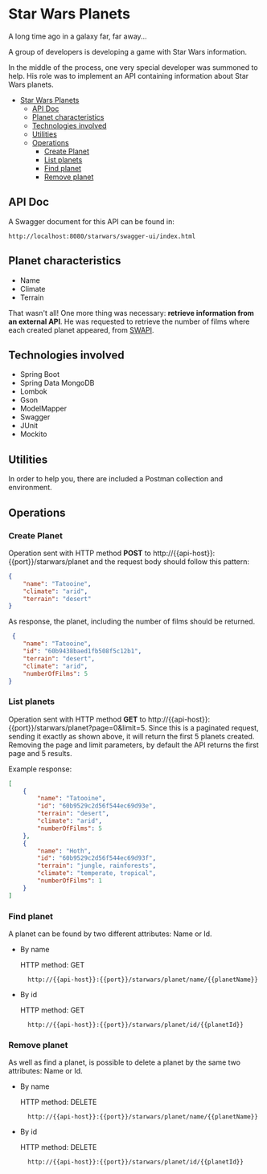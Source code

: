 # Star Wars Planets

A long time ago in a galaxy far, far away...

A group of developers is developing a game with Star Wars information.

In the middle of the process, one very special developer was summoned to help.
His role was to implement an API containing information about Star Wars planets.
- [Star Wars Planets](#star-wars-planets)
  - [API Doc](#api-doc)
  - [Planet characteristics](#planet-characteristics)
  - [Technologies involved](#technologies-involved)
  - [Utilities](#utilities)
  - [Operations](#operations)
    - [Create Planet](#create-planet)
    - [List planets](#list-planets)
    - [Find planet](#find-planet)
    - [Remove planet](#remove-planet)
## API Doc
A Swagger document for this API can be found in:

    http://localhost:8080/starwars/swagger-ui/index.html

## Planet characteristics

* Name
* Climate
* Terrain

That wasn't all! One more thing was necessary: **retrieve information from an external API**. He was requested to retrieve the number of films where each created planet appeared, from [SWAPI](https://swapi.dev).

## Technologies involved

* Spring Boot
* Spring Data MongoDB
* Lombok
* Gson
* ModelMapper
* Swagger
* JUnit
* Mockito

## Utilities

In order to help you, there are included a Postman collection and environment.

## Operations

### Create Planet

Operation sent with HTTP method **POST** to http://{{api-host}}:{{port}}/starwars/planet and the request body should follow this pattern:

```json
{
    "name": "Tatooine",
    "climate": "arid",
    "terrain": "desert"
}
```

As response, the planet, including the number of films should be returned.

```json
 {
    "name": "Tatooine",
    "id": "60b9438baed1fb508f5c12b1",
    "terrain": "desert",
    "climate": "arid",
    "numberOfFilms": 5
}
```

### List planets

Operation sent with HTTP method **GET** to http://{{api-host}}:{{port}}/starwars/planet?page=0&limit=5. Since this is a paginated request, sending it exactly as shown above, it will return the first 5 planets created. Removing the page and limit parameters, by default the API returns the first page and 5 results.

Example response:

```json
[
    {
        "name": "Tatooine",
        "id": "60b9529c2d56f544ec69d93e",
        "terrain": "desert",
        "climate": "arid",
        "numberOfFilms": 5
    },
    {
        "name": "Hoth",
        "id": "60b9529c2d56f544ec69d93f",
        "terrain": "jungle, rainforests",
        "climate": "temperate, tropical",
        "numberOfFilms": 1
    }
]
```

### Find planet

A planet can be found by two different attributes: Name or Id.

- By name

    HTTP method: GET

        http://{{api-host}}:{{port}}/starwars/planet/name/{{planetName}}

- By id

    HTTP method: GET

        http://{{api-host}}:{{port}}/starwars/planet/id/{{planetId}}

### Remove planet

As well as find a planet, is possible to delete a planet by the same two attributes: Name or Id.

- By name

    HTTP method: DELETE

        http://{{api-host}}:{{port}}/starwars/planet/name/{{planetName}}

- By id

    HTTP method: DELETE

        http://{{api-host}}:{{port}}/starwars/planet/id/{{planetId}}

